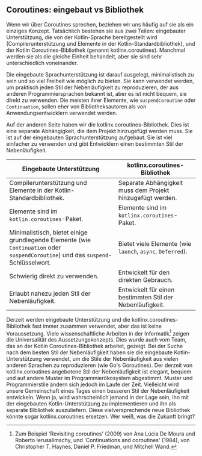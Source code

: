 ## Coroutines: eingebaut vs Bibliothek

Wenn wir über Coroutines sprechen, beziehen wir uns häufig auf sie als ein einziges Konzept. Tatsächlich bestehen sie aus zwei Teilen: eingebauter Unterstützung, die von der Kotlin-Sprache bereitgestellt wird (Compilerunterstützung und Elemente in der Kotlin-Standardbibliothek), und der Kotlin Coroutines-Bibliothek (genannt kotlinx.coroutines). Manchmal werden sie als die gleiche Einheit behandelt, aber sie sind sehr unterschiedlich voneinander.

Die eingebaute Sprachunterstützung ist darauf ausgelegt, minimalistisch zu sein und so viel Freiheit wie möglich zu bieten. Sie kann verwendet werden, um praktisch jeden Stil der Nebenläufigkeit zu reproduzieren, der aus anderen Programmiersprachen bekannt ist, aber es ist nicht bequem, sie direkt zu verwenden. Die meisten ihrer Elemente, wie `suspendCoroutine` oder `Continuation`, sollen eher von Bibliotheksautoren als von Anwendungsentwicklern verwendet werden.

Auf der anderen Seite haben wir die kotlinx.coroutines-Bibliothek. Dies ist eine separate Abhängigkeit, die dem Projekt hinzugefügt werden muss. Sie ist auf der eingebauten Sprachunterstützung aufgebaut. Sie ist viel einfacher zu verwenden und gibt Entwicklern einen bestimmten Stil der Nebenläufigkeit.

| Eingebaute Unterstützung                                                                                                          | kotlinx.coroutines-Bibliothek                              |
|-----------------------------------------------------------------------------------------------------------------------------------|------------------------------------------------------------|
| Compilerunterstützung und Elemente in der Kotlin-Standardbibliothek.                                                              | Separate Abhängigkeit muss dem Projekt hinzugefügt werden. |
| Elemente sind im `kotlin.coroutines`-Paket.                                                                                       | Elemente sind im `kotlinx.coroutines`-Paket.               |
| Minimalistisch, bietet einige grundlegende Elemente (wie `Continuation` oder `suspendCoroutine`) und das `suspend`-Schlüsselwort. | Bietet viele Elemente (wie `launch`, `async`, `Deferred`). |
| Schwierig direkt zu verwenden.                                                                                                    | Entwickelt für den direkten Gebrauch.                      |
| Erlaubt nahezu jeden Stil der Nebenläufigkeit.                                                                                    | Entwickelt für einen bestimmten Stil der Nebenläufigkeit.  |

Derzeit werden eingebaute Unterstützung und die kotlinx.coroutines-Bibliothek fast immer zusammen verwendet, aber das ist keine Voraussetzung. Viele wissenschaftliche Arbeiten in der Informatik[^105_1] zeigen die Universalität des Aussetzungskonzepts. Dies wurde auch vom Team, das an der Kotlin Coroutines-Bibliothek arbeitet, gezeigt. Bei der Suche nach dem besten Stil der Nebenläufigkeit haben sie die eingebaute Kotlin-Unterstützung verwendet, um die Stile der Nebenläufigkeit aus vielen anderen Sprachen zu reproduzieren (wie Go's Goroutines). Der derzeit von kotlinx.coroutines angebotene Stil der Nebenläufigkeit ist elegant, bequem und auf andere Muster im Programmierökosystem abgestimmt. Muster und Programmierstile ändern sich jedoch im Laufe der Zeit. Vielleicht wird unsere Gemeinschaft eines Tages einen besseren Stil der Nebenläufigkeit entwickeln. Wenn ja, wird wahrscheinlich jemand in der Lage sein, ihn mit der eingebauten Kotlin-Unterstützung zu implementieren und ihn als separate Bibliothek auszuliefern. Diese vielversprechende neue Bibliothek könnte sogar kotlinx.coroutines ersetzen. Wer weiß, was die Zukunft bringt?

[^105_1]: Zum Beispiel 'Revisiting coroutines' (2009) von Ana Lúcia De Moura und Roberto Ierusalimschy, und 'Continuations and coroutines' (1984), von Christopher T. Haynes, Daniel P. Friedman, und Mitchell Wand.
